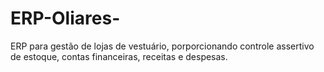 # ERP-Oliares-
ERP para gestão de lojas de vestuário, porporcionando controle assertivo de estoque, contas financeiras, receitas e despesas.
